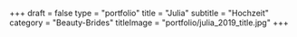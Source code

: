 +++
draft = false
type = "portfolio"
title = "Julia"
subtitle = "Hochzeit"
category = "Beauty-Brides"
titleImage = "portfolio/julia_2019_title.jpg"
+++